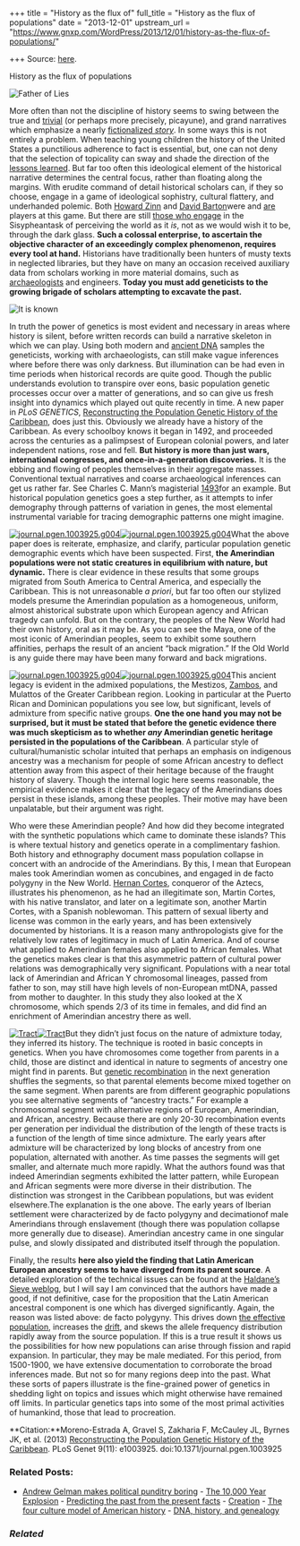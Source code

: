 +++
title = "History as the flux of"
full_title = "History as the flux of populations"
date = "2013-12-01"
upstream_url = "https://www.gnxp.com/WordPress/2013/12/01/history-as-the-flux-of-populations/"

+++
Source: [here](https://www.gnxp.com/WordPress/2013/12/01/history-as-the-flux-of-populations/).

History as the flux of populations

![Father of Lies](https://i0.wp.com/www.unz.com/wp-content/uploads/2013/12/300px-Herodotos_Met_91.8.jpg?resize=180%2C270)

More often than not the discipline of history seems to swing between the true and [trivial](https://www.amazon.com/exec/obidos/ASIN/155670061X/geneexpressio-20) (or perhaps more precisely, picayune), and grand narratives which emphasize a nearly [fictionalized *story*](https://www.amazon.com/exec/obidos/ASIN/B008I6GW28/geneexpressio-20). In some ways this is not entirely a problem. When teaching young children the history of the United States a punctilious adherence to fact is essential, but, one can not deny that the selection of topicality can sway and shade the direction of the [lessons learned](https://www.amazon.com/exec/obidos/ASIN/0316773433/geneexpressio-20). But far too often this ideological element of the historical narrative determines the central focus, rather than floating along the margins. With erudite command of detail historical scholars can, if they so choose, engage in a game of ideological sophistry, cultural flattery, and underhanded polemic. Both [Howard Zinn](https://en.wikipedia.org/wiki/Howard_Zinn) and [David Barton](https://en.wikipedia.org/wiki/David_Barton_(author))were and [are](http://dailycaller.com/2013/11/27/whats-behind-david-bartons-war-on-christian-colleges/) players at this game. But there are still [those who engage](https://www.amazon.com/exec/obidos/ASIN/B000S1LEJ2/geneexpressio-20) in the Sisypheantask of perceiving the world as it *is*, not as we would wish it to be, through the dark glass. **Such a colossal enterprise, to ascertain the objective character of an exceedingly complex phenomenon, requires every tool at hand.** Historians have traditionally been hunters of musty texts in neglected libraries, but they have on many an occasion received auxiliary data from scholars working in more material domains, such as [archaeologists](https://www.amazon.com/exec/obidos/ASIN/0192807285/geneexpressio-20) and engineers. **Today you must add geneticists to the growing brigade of scholars attempting to excavate the past.**

![It is known](https://i0.wp.com/www.unz.com/wp-content/uploads/2013/12/220px-Christopher_Columbus.png?resize=220%2C265)

In truth the power of genetics is most evident and necessary in areas where history is silent, before written records can build a narrative skeleton in which we can play. Using both modern and [ancient DNA](http://www.sciencemag.org/content/336/6080/466) samples the geneticists, working with archaeologists, can still make vague inferences where before there was only darkness. But illumination can be had even in time periods when historical records are quite good. Though the public understands evolution to transpire over eons, basic population genetic processes occur over a matter of generations, and so can give us fresh insight into dynamics which played out quite recently in time. A new paper in *PLoS GENETICS*, [Reconstructing the Population Genetic History of the Caribbean](http://www.plosgenetics.org/article/info%3Adoi%2F10.1371%2Fjournal.pgen.1003925), does just this. Obviously we already have a history of the Caribbean. As every schoolboy knows it began in 1492, and proceeded across the centuries as a palimpsest of European colonial powers, and later independent nations, rose and fell. **But history is more than just wars, international congresses, and once-in-a-generation discoveries.** It is the ebbing and flowing of peoples themselves in their aggregate masses. Conventional textual narratives and coarse archaeological inferences can get us rather far. See Charles C. Mann’s magisterial [1493](https://www.amazon.com/exec/obidos/ASIN/0307265722/geneexpressio-20)for an example. But historical population genetics goes a step further, as it attempts to infer demography through patterns of variation in genes, the most elemental instrumental variable for tracing demographic patterns one might imagine.

[![journal.pgen.1003925.g004](https://i0.wp.com/www.unz.com/wp-content/uploads/2013/12/journal.pgen_.1003925.g004.png?resize=300%2C257)![journal.pgen.1003925.g004](https://i0.wp.com/www.unz.com/wp-content/uploads/2013/12/journal.pgen_.1003925.g004.png?resize=300%2C257)](https://i0.wp.com/www.unz.com/wp-content/uploads/2013/12/journal.pgen_.1003925.g004.png)What the above paper does is reiterate, emphasize, and clarify, particular population genetic demographic events which have been suspected. First, **the Amerindian populations were not static creatures in equilibrium with nature, but dynamic.** There is clear evidence in these results that some groups migrated from South America to Central America, and especially the Caribbean. This is not unreasonable *a priori*, but far too often our stylized models presume the Amerindian population as a homogeneous, uniform, almost ahistorical substrate upon which European agency and African tragedy can unfold. But on the contrary, the peoples of the New World had their own history, oral as it may be. As you can see the Maya, one of the most iconic of Amerindian peoples, seem to exhibit some southern affinities, perhaps the result of an ancient “back migration.” If the Old World is any guide there may have been many forward and back migrations.

[![journal.pgen.1003925.g004](https://i0.wp.com/www.unz.com/wp-content/uploads/2013/12/journal.pgen_.1003925.g0041.png?resize=180%2C921)![journal.pgen.1003925.g004](https://i0.wp.com/www.unz.com/wp-content/uploads/2013/12/journal.pgen_.1003925.g0041.png?resize=180%2C921)](https://i0.wp.com/www.unz.com/wp-content/uploads/2013/12/journal.pgen_.1003925.g0041.png)This ancient legacy is evident in the admixed populations, the Mestizos, [Zambos](https://en.wikipedia.org/wiki/Zambo), and Mulattos of the Greater Caribbean region. Looking in particular at the Puerto Rican and Dominican populations you see low, but significant, levels of admixture from specific native groups. **One the one hand you may not be surprised, but it must be stated that before the genetic evidence there was much skepticism as to whether *any* Amerindian genetic heritage persisted in the populations of the Caribbean**. A particular style of cultural/humanistic scholar intuited that perhaps an emphasis on indigenous ancestry was a mechanism for people of some African ancestry to deflect attention away from this aspect of their heritage because of the fraught history of slavery. Though the internal logic here seems reasonable, the empirical evidence makes it clear that the legacy of the Amerindians does persist in these islands, among these peoples. Their motive may have been unpalatable, but their argument was right.

Who were these Amerindian people? And how did they become integrated with the synthetic populations which came to dominate these islands? This is where textual history and genetics operate in a complimentary fashion. Both history and ethnography document mass population collapse in concert with an androcide of the Amerindians. By this, I mean that European males took Amerindian women as concubines, and engaged in de facto polygyny in the New World. [Hernan Cortes](https://en.wikipedia.org/wiki/Hern%C3%A1n_Cort%C3%A9s#Children), conqueror of the Aztecs, illustrates his phenomenon, as he had an illegitimate son, Martin Cortes, with his native translator, and later on a legitimate son, another Martin Cortes, with a Spanish noblewoman. This pattern of sexual liberty and license was common in the early years, and has been extensively documented by historians. It is a reason many anthropologists give for the relatively low rates of legitimacy in much of Latin America. And of course what applied to Amerindian females also applied to African females. What the genetics makes clear is that this asymmetric pattern of cultural power relations was demographically very significant. Populations with a near total lack of Amerindian and African Y chromosomal lineages, passed from father to son, may still have high levels of non-European mtDNA, passed from mother to daughter. In this study they also looked at the X chromosome, which spends 2/3 of its time in females, and did find an enrichment of Amerindian ancestry there as well.

[![Tract](https://i0.wp.com/www.unz.com/wp-content/uploads/2013/12/Tract.png?resize=234%2C189)![Tract](https://i0.wp.com/www.unz.com/wp-content/uploads/2013/12/Tract.png?resize=234%2C189)](https://i0.wp.com/www.unz.com/wp-content/uploads/2013/12/Tract.png)But they didn’t just focus on the nature of admixture today, they inferred its history. The technique is rooted in basic concepts in genetics. When you have chromosomes come together from parents in a child, those are distinct and identical in nature to segments of ancestry one might find in parents. But [genetic recombination](https://en.wikipedia.org/wiki/Genetic_recombination) in the next generation shuffles the segments, so that parental elements become mixed together on the same segment. When parents are from different geographic populations you see alternative segments of “ancestry tracts.” For example a chromosomal segment with alternative regions of European, Amerindian, and African, ancestry. Because there are only 20-30 recombination events per generation per individual the distribution of the length of these tracts is a function of the length of time since admixture. The early years after admixture will be characterized by long blocks of ancestry from one population, alternated with another. As time passes the segments will get smaller, and alternate much more rapidly. What the authors found was that indeed Amerindian segments exhibited the latter pattern, while European and African segments were more diverse in their distribution. The distinction was strongest in the Caribbean populations, but was evident elsewhere.The explanation is the one above. The early years of Iberian settlement were characterized by de facto polygyny and decimationof male Amerindians through enslavement (though there was population collapse more generally due to disease). Amerindian ancestry came in one singular pulse, and slowly dissipated and distributed itself through the population.

Finally, the results **here also yield the finding that Latin American European ancestry seems to have diverged from its parent source**. A detailed exploration of the technical issues can be found at the [Haldane’s Sieve weblog](http://haldanessieve.org/2013/06/05/reconstructing-the-population-genetic-history-of-the-caribbean/), but I will say I am convinced that the authors have made a good, if not definitive, case for the proposition that the Latin American ancestral component is one which has diverged significantly. Again, the reason was listed above: de facto polygyny. This drives down [the effective population](https://en.wikipedia.org/wiki/Effective_population_size), increases the [drift](https://en.wikipedia.org/wiki/Genetic_drift), and skews the allele frequency distribution rapidly away from the source population. If this is a true result it shows us the possibilities for how new populations can arise through fission and rapid expansion. In particular, they may be male mediated. For this period, from 1500-1900, we have extensive documentation to corroborate the broad inferences made. But not so for many regions deep into the past. What these sorts of papers illustrate is the fine-grained power of genetics in shedding light on topics and issues which might otherwise have remained off limits. In particular genetics taps into some of the most primal activities of humankind, those that lead to procreation.

**Citation:**Moreno-Estrada A, Gravel S, Zakharia F, McCauley JL, Byrnes JK, et al. (2013) [Reconstructing the Population Genetic History of the Caribbean](http://www.plosgenetics.org/article/info%3Adoi%2F10.1371%2Fjournal.pgen.1003925). PLoS Genet 9(11): e1003925. doi:10.1371/journal.pgen.1003925

### Related Posts:

- [Andrew Gelman makes political punditry
  boring](https://www.gnxp.com/WordPress/2009/08/06/andrew-gelman-makes-political-punditry-boring/) - [The 10,000 Year
  Explosion](https://www.gnxp.com/WordPress/2009/01/26/the-10-000-year-explosion/) - [Predicting the past from the present
  facts](https://www.gnxp.com/WordPress/2010/04/04/predicting-the-past-from-the-present-facts/) - [Creation](https://www.gnxp.com/WordPress/2010/02/05/creation/) - [The four culture model of American
  history](https://www.gnxp.com/WordPress/2008/11/06/the-four-culture-model-of-american-history/) - [DNA, history, and
  genealogy](https://www.gnxp.com/WordPress/2014/09/30/dna-history-and-genealogy/)

### *Related*

[](https://www.addtoany.com/add_to/facebook?linkurl=https%3A%2F%2Fwww.gnxp.com%2FWordPress%2F2013%2F12%2F01%2Fhistory-as-the-flux-of-populations%2F&linkname=History%20as%20the%20flux%20of%20populations "Facebook")[](https://www.addtoany.com/add_to/twitter?linkurl=https%3A%2F%2Fwww.gnxp.com%2FWordPress%2F2013%2F12%2F01%2Fhistory-as-the-flux-of-populations%2F&linkname=History%20as%20the%20flux%20of%20populations "Twitter")[](https://www.addtoany.com/add_to/email?linkurl=https%3A%2F%2Fwww.gnxp.com%2FWordPress%2F2013%2F12%2F01%2Fhistory-as-the-flux-of-populations%2F&linkname=History%20as%20the%20flux%20of%20populations "Email")[](https://www.addtoany.com/share)
